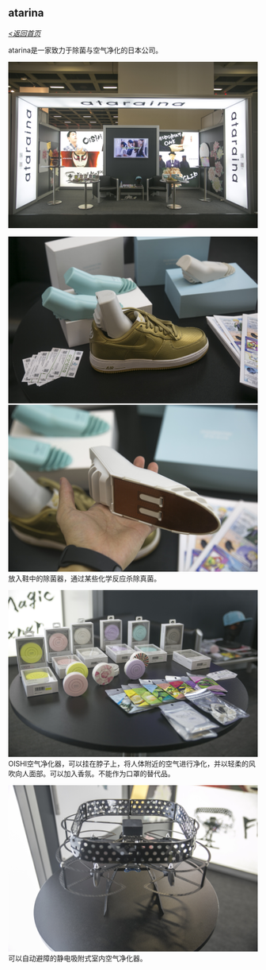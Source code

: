 ## atarina
_[<返回首页](https://github.com/Jeremiah-Y/IFA2020/blob/master/IFA%202020%20%E6%8A%A5%E9%81%93%E8%AE%A1%E5%88%92/IFA2020%20%E6%8A%A5%E9%81%93%E8%AE%A1%E5%88%92.md)_

atarina是一家致力于除菌与空气净化的日本公司。

![展台](https://github.com/Jeremiah-Y/IFA2020/blob/master/IFA%202020%20%E6%8A%A5%E9%81%93%E8%AE%A1%E5%88%92/img/9.5/ataraina/ataraina%E5%B1%95%E5%8F%B0.jpg)

![除臭器1](https://github.com/Jeremiah-Y/IFA2020/blob/master/IFA%202020%20%E6%8A%A5%E9%81%93%E8%AE%A1%E5%88%92/img/9.5/ataraina/%E9%9E%8B%E6%9D%80%E8%8F%8C%E9%99%A4%E8%87%AD%E5%99%A81.jpg)
![除臭器2](https://github.com/Jeremiah-Y/IFA2020/blob/master/IFA%202020%20%E6%8A%A5%E9%81%93%E8%AE%A1%E5%88%92/img/9.5/ataraina/%E9%9E%8B%E6%9D%80%E8%8F%8C%E9%99%A4%E8%87%AD%E5%99%A82.jpg)
放入鞋中的除菌器，通过某些化学反应杀除真菌。


![空气净化器](https://github.com/Jeremiah-Y/IFA2020/blob/master/IFA%202020%20%E6%8A%A5%E9%81%93%E8%AE%A1%E5%88%92/img/9.5/ataraina/oishi%E7%A9%BA%E6%B0%94%E5%87%80%E5%8C%96%E5%99%A8.jpg)
OISHI空气净化器，可以挂在脖子上，将人体附近的空气进行净化，并以轻柔的风吹向人面部。可以加入香氛。不能作为口罩的替代品。

![无人机](https://github.com/Jeremiah-Y/IFA2020/blob/master/IFA%202020%20%E6%8A%A5%E9%81%93%E8%AE%A1%E5%88%92/img/9.5/ataraina/%E6%97%A0%E4%BA%BA%E6%9C%BA%E7%A9%BA%E6%B0%94%E5%87%80%E5%8C%96%E5%99%A8.jpg)
可以自动避障的静电吸附式室内空气净化器。